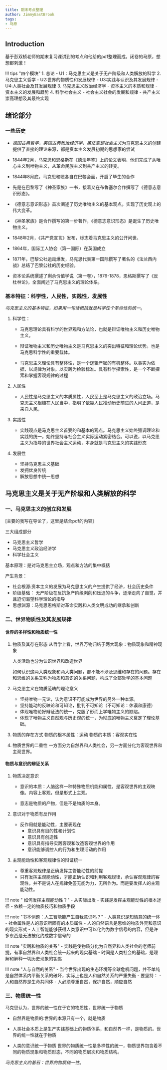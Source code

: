 ```yaml
---
title: 期末考点整理
author: JimmyEastBrook
tags:
- 马原
---
```


## Introduction

基于彭双桢老师的期末复习课讲到的考点和他给的pdf整理而成。闭卷的马原，想想都刺激！

!!! tips "四个模块"
    1. 总论
        - U1：马克思主义是关于无产阶级和人类解放的科学
    2. 马克思主义哲学
        - U2:世界的物质性和发展规律
        - U3:实践与认识及其发展规律
        - U4:人类社会及其发展规律
    3. 马克思主义政治经济学
        - 资本主义的本质和规律
        - 资本主义的发展和趋势
    4. 科学社会主义
        - 社会主义社会的发展和规律
        - 共产主义崇高理想及其最终实现

## 绪论部分

### 一些历史

- *德国古典哲学，英国古典政治经济学，英法空想社会主义*为马克思主义的创建提供了直接的理论来源，都是资本主义发展初期的思想家的尝试

- 1844年2月，马克思和恩格斯在《德法年鉴》上的论文表明，他们完成了从唯心主义到唯物主义，从革命民族主义到共产主义的转变。

- 1844年8月底，马克思和嗯各自在巴黎会面，开启了毕生的合作

- 先是在巴黎写了《神圣家族》一书，接着又在布鲁塞尔合作撰写了《德意志意识形态》。

- 《德意志意识形态》首次阐述了历史唯物主义的基本观点。实现了历史观上的伟大变革。

- 《神圣家族》是合作撰写的第一步著作，《德意志意识形态》是诞生了历史唯物主义。

- 1848年2月，《共产党宣言》发布，标志着马克思主义的公开问世。

- 1864年，国际工人协会（第一国际）在英国成立

- 1871年，巴黎公社运动爆发，马克思代表第一国际撰写了著名的《法兰西内战》总结了巴黎公社的历史经验。

- 资本论系统撰述了剩余价值学说（第一卷），1876-1878，恩格斯撰写了《反杜林论》，全面阐述了马克思主义的理论体系。

### 基本特征：科学性，人民性，实践性，发展性

*马克思主义的基本特征，如果用一句话概括就是科学性个革命性的统一*。

1. 科学性：
    - 马克思理论具有科学的世界观和方法论，也就是辩证唯物主义和历史唯物主义。

    - 辩证唯物主义和历史唯物主义是马克思主义的突出特征和理论优势。也是马克思科学性的重要载体。

    - 马克思主义理论具有整体性，是一个逻辑严密的有机整体。以事实为依据，以规律为对象。以实践为检验标准。具有科学探索性，是一个不断探索和掌握客观规律的过程

2. 人民性
    - 人民性是马克思主义的本质属性，人民至上是马克思主义的政治立场。马克思主义根植在人民当中，指明了依靠人民推动历史前进的人间正道，是来自人民。

3. 实践性
    - 实践观点是马克思主义首要的和基本的观点。马克思主义始终强调理论和实践的统一，始终坚持与社会主义实际运动紧密结合。可以说，以马克思主义为指导的世界社会主义运动，本身就是马克思主义的实践形态

4. 发展性
    - 坚持马克思主义基础
    - 发拥优良传统
    - 解放思想中统一思想

## 马克思主义是关于无产阶级和人类解放的科学

### 一、马克思主义的创立和发展

[主要的我写在导论了，这里是结合pdf的内容]

三大组成部分

- 马克思主义哲学
- 马克思主义政治经济学
- 科学社会主义

基本原理：是对马克思主立场，观点和方法的集中概括

产生背景：

- 社会根源:资本主义的发展为马克思主义的产生提供了经济，社会历史条件
- 阶级基础： 无产阶级在反抗急产阶级剥削和压迫的斗争，逐渐走向了自觉，并且迫切渴望科学理论的指导
- 思想渊源：马克思恩格斯对革命实践和人类文明成功的继承和创新

### 二、世界物质性及其发展规律

#### 世界的多样性和物质统一性

1. 物质及其存在形态
    从哲学上看，世界万物归结于两大现象：物质现象和精神现象

    人类活动也分为认识世界和改造世界

    如何认识这两大类现象和两大类问题，都不能不涉及思维和存在的问题。存在和思维的关系又称为物质和意识的关系问题，构成了全部哲学的基本问题

2. 马克思主义在物质范畴的理论意义
    - 坚持唯物一元论，认为意识不可能成为世界的另外一种本源。
    - 坚持能动的反映论和可知论，批判不可知论（不可知论：休谟和康德）
    - 体现唯物论好辩证法的统一，克服了形而上学唯物主义的缺陷。
    - 体现了唯物主义自然观与历史观的统一，为彻底的唯物主义奠定了理论基础。
3. 物质的存在方式
    物质的根本属性：运动
    物质的本质：客观实在性
4. 物质世界的二重性
    一方面分为自然界和人类社会，另一方面分化为客观世界和主观世界。

#### 物质与意识的辩证关系

1. 物质决定意识

    - 意识的本质：人脑这样一种特殊物质机能和属性，是客观世界的主观映像。内容上客观，但是形式上主观。

    - 意志是物质的产物，但是不是物质的本身。

2. 意识对于物质有反作用

    - 反作用就是能动性，主要表现在
        - 意识具有目的性和计划性
        - 意识具有创造性
        - 意识具有指导实践客观和改造客观世界的作用
        - 意识能够调控人的行为和生理活动的作用

3. 主观能动性和客观规律性的辩证统一

    - 尊重客观规律是正确发挥主管能动性的前提
    - 只有发挥主观能动性，才能正确认识和利用客观规律，承认客观规律的客观性，并不是说人在规律免签无能为力，无所作为。而是要发挥人的主观能动性。

!!! note " 如何发挥主观能动性？"
    - 从实际出发
    - 实践是发挥主观能动性的根本途径
    - 依赖一定的物质技巧和物质手段

!!! note "书本例题：人工智能能产生自我意识吗？"
    - 人类意识是知情意的统一体
    - 社会属性是人的意识所固有的本质属性
    - 人的自然语言是思维的物质外壳和意识的现实形式
    - 人工智能能够获得人类意识中可以化约为数字信号的内容，但是许多东西是无法被化约成数字信号的

!!! note "实践和物质的关系"
    - 实践是使物质分化为自然界和人类社会的老师前提，有事自然界和人类社会统一起来的现实基础
    - 时间是人类社会的基础，是理解和解释一切历史现象的钥匙

!!! note "人与自然的关系"
    - 当今世界出现的生态环境等全球危机问题，并不单纯是自然体系内平衡关系的破坏，实际上也是人和自然关系的严重失衡
    - 要坚持：
        - 人和自然界是生命共同体
        - 人必须尊重自然，保护自然，顺应自然

### 三、物质统一性

马克思认为，世界的统一性在于它的物质性，世界统一于物质

- 自然界是物质的:世界的本源只有一个，就是物质

- 人类社会本质上是生产实践基础上的物质体系，和自然界一样，是物质的。世界的统一性就在于物质

- 人类的意识统一于物质
世界的物质统一性是多样性的统一，物质世界包含着不同的物质现象和物质形态，不同的物质层次和物质结构。

*马克思主义的基石：世界的物质统一性*。
